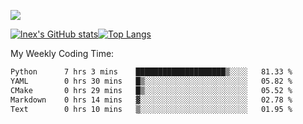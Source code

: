 ![](https://komarev.com/ghpvc/?username=lnexenl&style=flat-square&color=orange)

[![lnex's GitHub stats](https://github-readme-stats.vercel.app/api?username=lnexenl&count_private=true&show_icons=true)](https://github.com/anuraghazra/github-readme-stats)[![Top Langs](https://github-readme-stats.vercel.app/api/top-langs/?username=lnexenl&layout=compact&langs_count=8&exclude_repo=32-bit-MIPS-CPU)](https://github.com/anuraghazra/github-readme-stats)

My Weekly Coding Time:
<!--START_SECTION:waka-->

```txt
Python      7 hrs 3 mins    ████████████████████▒░░░░   81.33 %
YAML        0 hrs 30 mins   █▒░░░░░░░░░░░░░░░░░░░░░░░   05.82 %
CMake       0 hrs 29 mins   █▒░░░░░░░░░░░░░░░░░░░░░░░   05.52 %
Markdown    0 hrs 14 mins   ▓░░░░░░░░░░░░░░░░░░░░░░░░   02.78 %
Text        0 hrs 10 mins   ▒░░░░░░░░░░░░░░░░░░░░░░░░   01.95 %
```

<!--END_SECTION:waka-->


